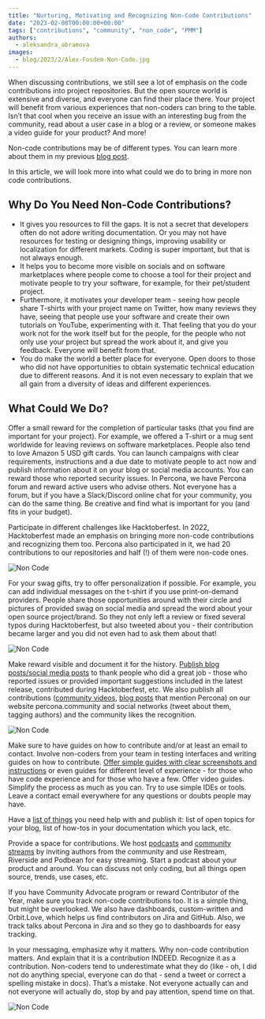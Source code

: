 ```yaml
---
title: "Nurturing, Motivating and Recognizing Non-Code Contributions"
date: "2023-02-08T00:00:00+00:00"
tags: ["contributions", "community", "non_code", "PMM"]
authors:
  - aleksandra_abramova
images:
  - blog/2023/2/Alex-Fosdem-Non-Code.jpg
---
```


When discussing contributions, we still see a lot of emphasis on the code contributions into project repositories. But the open source world is extensive and diverse, and everyone can find their place there. Your project will benefit from various experiences that non-coders can bring to the table. Isn’t that cool when you receive an issue with an interesting bug from the community, read about a user case in a blog or a review, or someone makes a video guide for your product? And more!

Non-code contributions may be of different types. You can learn more about them in my previous [blog post](https://percona.community/blog/2022/09/29/open-source-for-non-techs-find-your-way-to-contribute/). 

In this article, we will look more into what could we do to bring in more non code contributions. 

## Why Do You Need Non-Code Contributions?

- It gives you resources to fill the gaps. It is not a secret that developers often do not adore writing documentation. Or you may not have resources for testing or designing things, improving usability or localization for different markets. Coding is super important, but that is not always enough. 
- It helps you to become more visible on socials and on software marketplaces where people come to choose a tool for their project and motivate people to try your software, for example, for their pet/student project. 
- Furthermore, it motivates your developer team - seeing how people share T-shirts with your project name on Twitter, how many reviews they have, seeing that people use your software and create their own tutorials on YouTube, experimenting with it. That feeling that you do your work not for the work itself but for the people, for the people who not only use your project but spread the work about it, and give you feedback. Everyone will benefit from that. 
- You do make the world a better place for everyone. Open doors to those who did not have opportunities to obtain systematic technical education due to different reasons. And it is not even necessary to explain that we all gain from a diversity of ideas and different experiences. 

## What Could We Do?

Offer a small reward for the completion of particular tasks (that you find are important for your project). For example, we offered a T-shirt or a mug sent worldwide for leaving reviews on software marketplaces. People also tend to love Amazon 5 USD gift cards. You can launch campaigns with clear requirements, instructions and a due date to motivate people to act now and publish information about it on your blog or social media accounts. You can reward those who reported security issues. In Percona, we have Percona forum and reward active users who advise others. Not everyone has a forum, but if you have a Slack/Discord online chat for your community, you can do the same thing. Be creative and find what is important for you (and fits in your budget).

Participate in different challenges like Hacktoberfest. In 2022, Hacktoberfest made an emphasis on bringing more non-code contributions and recognizing them too. Percona also participated in it, we had 20 contributions to our repositories and half (!) of them were non-code ones.

![Non Code](/blog/2023/2/non_code.png)

For your swag gifts, try to offer personalization if possible. For example, you can add individual messages on the t-shirt if you use print-on-demand providers. People share those opportunities around with their circle and pictures of provided swag on social media and spread the word about your open source project/brand. So they not only left a review or fixed several typos during Hacktoberfest, but also tweeted about you - their contribution became larger and you did not even had to ask them about that!

![Non Code](/blog/2023/2/non_code1.png)

Make reward visible and document it for the history. [Publish blog posts/social media posts](https://www.percona.com/blog/hacktoberfest-results-percona-honors-the-contributors/) to thank people who did a great job - those who reported issues or provided important suggestions included in the latest release, contributed during Hacktoberfest, etc. 
We also publish all contributions ([community videos](https://percona.community/contribute/videos/), [blog posts](https://percona.community/contribute/articles/) that mention Percona) on our website percona.community and social networks (tweet about them, tagging authors) and the community likes the recognition.

![Non Code](/blog/2023/2/non_code2.png)

Make sure to have guides on how to contribute and/or at least an email to contact. Involve non-coders from your team in testing interfaces and writing guides on how to contribute. [Offer simple guides with clear screenshots and instructions](https://percona.community/blog/2022/02/10/how-to-publish-blog-post/) or even guides for different level of experience - for those who have code experience and for those who have a few. Offer video guides. Simplify the process as much as you can. Try to use simple IDEs or tools. Leave a contact email everywhere for any questions or doubts people may have. 

Have a [list of things](https://percona.community/contribute/opentopics/) you need help with and publish it: list of open topics for your blog, list of how-tos in your documentation which you lack, etc. 

Provide a space for contributions. We host [podcasts](https://percona.community/podcasts/) and [community streams](https://percona.community/events/) by inviting authors from the community and use Restream, Riverside and Podbean for easy streaming. Start a podcast about your product and around. You can discuss not only coding, but all things open source, trends, use cases, etc.

If you have Community Advocate program or reward Contributor of the Year, make sure you track non-code contributions too. It is a simple thing, but might be overlooked. We also have dashboards, custom-written and Orbit.Love, which helps us find contributors on Jira and GitHub. Also, we track talks about Percona in Jira and so they go to dashboards for easy tracking. 

In your messaging, emphasize why it matters. Why non-code contribution matters. And 
explain that it is a contribution INDEED. Recognize it as a contribution. Non-coders tend to underestimate what they do (like - oh, I did not do anything special, everyone can do that - send a tweet or correct a spelling mistake in docs). That’s a mistake. Not everyone actually can and not everyone will actually do, stop by and pay attention, spend time on that.

![Non Code](/blog/2023/2/non_code3.png)

